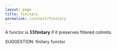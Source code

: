 ```yaml
---
layout: page
title: finitary
permalink: /context/finitary
---
```

 A functor is $$**finitary** if it preserves filtered colimits.


SUGGESTION: finitary functor
